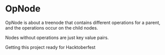 # OpNode

OpNode is about a treenode that contains different operations for a parent, and the operations occur on the child nodes.

Nodes without operations are just key value pairs.

Getting this project ready for Hacktoberfest
